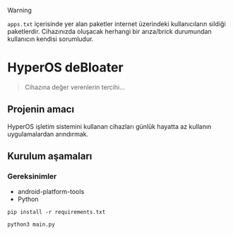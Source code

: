 > [!WARNING]
> `apps.txt` içerisinde yer alan paketler internet üzerindeki kullanıcıların sildiği paketlerdir. Cihazınızda oluşacak herhangi bir arıza/brick durumundan kullanıcın kendisi sorumludur.

# HyperOS deBloater
> Cihazına değer verenlerin tercihi...

## Projenin amacı
HyperOS işletim sistemini kullanan cihazları günlük hayatta az kullanın uygulamalardan arındırmak.

## Kurulum aşamaları

### Gereksinimler

- android-platform-tools
- Python

```
pip install -r requirements.txt

python3 main.py
```
